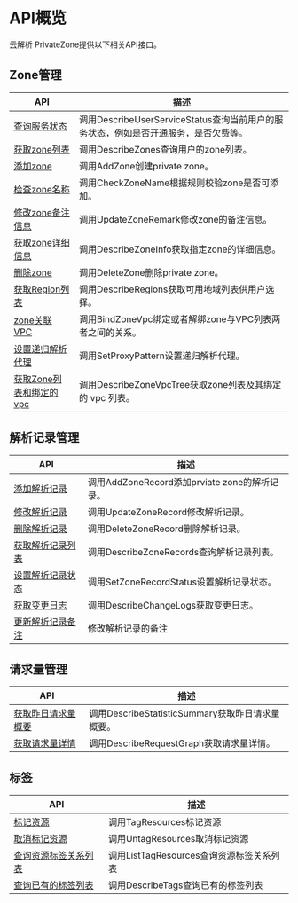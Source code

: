 API概览 
==========================



云解析 PrivateZone提供以下相关API接口。

Zone管理 
---------------------------



|                                          API                                           |                           描述                           |
|----------------------------------------------------------------------------------------|--------------------------------------------------------|
| [查询服务状态](/intl.zh-CN/开发指南/API参考/Zone管理/查询服务状态.md)                   | 调用DescribeUserServiceStatus查询当前用户的服务状态，例如是否开通服务，是否欠费等。 |
| [获取zone列表](/intl.zh-CN/开发指南/API参考/Zone管理/获取zone列表.md)               | 调用DescribeZones查询用户的zone列表。                            |
| [添加zone](/intl.zh-CN/开发指南/API参考/Zone管理/添加zone.md)                   | 调用AddZone创建private zone。                               |
| [检查zone名称](/intl.zh-CN/开发指南/API参考/Zone管理/检查zone名称.md)               | 调用CheckZoneName根据规则校验zone是否可添加。                        |
| [修改zone备注信息](/intl.zh-CN/开发指南/API参考/Zone管理/修改zone备注信息.md)           | 调用UpdateZoneRemark修改zone的备注信息。                         |
| [获取zone详细信息](/intl.zh-CN/开发指南/API参考/Zone管理/获取zone详细信息.md)           | 调用DescribeZoneInfo获取指定zone的详细信息。                       |
| [删除zone](/intl.zh-CN/开发指南/API参考/Zone管理/删除zone.md)                   | 调用DeleteZone删除private zone。                            |
| [获取Region列表](/intl.zh-CN/开发指南/API参考/Zone管理/获取Region列表.md)           | 调用DescribeRegions获取可用地域列表供用户选择。                        |
| [zone关联VPC](/intl.zh-CN/开发指南/API参考/Zone管理/zone关联VPC.md)             | 调用BindZoneVpc绑定或者解绑zone与VPC列表两者之间的关系。                  |
| [设置递归解析代理](/intl.zh-CN/开发指南/API参考/Zone管理/设置递归解析代理.md)               | 调用SetProxyPattern设置递归解析代理。                             |
| [获取Zone列表和绑定的vpc](/intl.zh-CN/开发指南/API参考/Zone管理/获取Zone列表和绑定的vpc.md) | 调用DescribeZoneVpcTree获取zone列表及其绑定的 vpc 列表。             |



解析记录管理 
---------------------------



|                                   API                                    |                 描述                  |
|--------------------------------------------------------------------------|-------------------------------------|
| [添加解析记录](/intl.zh-CN/开发指南/API参考/解析记录管理/添加解析记录.md)     | 调用AddZoneRecord添加prviate zone的解析记录。 |
| [修改解析记录](/intl.zh-CN/开发指南/API参考/解析记录管理/修改解析记录.md)     | 调用UpdateZoneRecord修改解析记录。           |
| [删除解析记录](/intl.zh-CN/开发指南/API参考/解析记录管理/删除解析记录.md)     | 调用DeleteZoneRecord删除解析记录。           |
| [获取解析记录列表](/intl.zh-CN/开发指南/API参考/解析记录管理/获取解析记录列表.md) | 调用DescribeZoneRecords查询解析记录列表。      |
| [设置解析记录状态](/intl.zh-CN/开发指南/API参考/解析记录管理/设置解析记录状态.md) | 调用SetZoneRecordStatus设置解析记录状态。      |
| [获取变更日志](/intl.zh-CN/开发指南/API参考/解析记录管理/获取操作日志.md)     | 调用DescribeChangeLogs获取变更日志。         |
| [更新解析记录备注](/intl.zh-CN/开发指南/API参考/解析记录管理/更新解析记录备注.md) | 修改解析记录的备注                           |



请求量管理 
--------------------------



|                                    API                                    |                  描述                  |
|---------------------------------------------------------------------------|--------------------------------------|
| [获取昨日请求量概要](/intl.zh-CN/开发指南/API参考/请求量管理/获取昨日请求量概要.md) | 调用DescribeStatisticSummary获取昨日请求量概要。 |
| [获取请求量详情](/intl.zh-CN/开发指南/API参考/请求量管理/获取请求量详情.md)     | 调用DescribeRequestGraph获取请求量详情。       |



标签 
-----------------------



|                                  API                                  |              描述              |
|-----------------------------------------------------------------------|------------------------------|
| [标记资源](/intl.zh-CN/开发指南/API参考/标签/标记资源.md)             | 调用TagResources标记资源           |
| [取消标记资源](/intl.zh-CN/开发指南/API参考/标签/取消标记资源.md)         | 调用UntagResources取消标记资源       |
| [查询资源标签关系列表](/intl.zh-CN/开发指南/API参考/标签/查询资源标签关系列表.md) | 调用ListTagResources查询资源标签关系列表 |
| [查询已有的标签列表](/intl.zh-CN/开发指南/API参考/标签/查询已有的标签列表.md)   | 调用DescribeTags查询已有的标签列表      |



